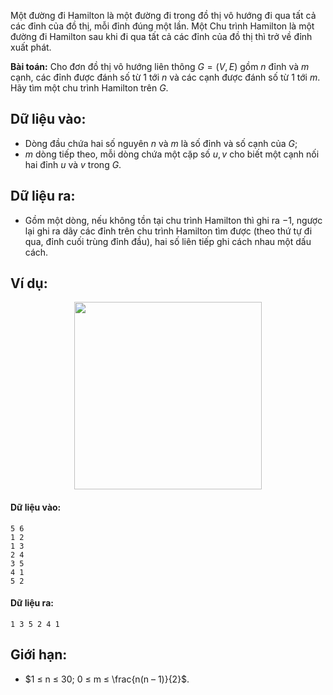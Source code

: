 Một đường đi Hamilton là một đường đi trong đồ thị vô hướng đi qua tất cả các đỉnh của đồ thị, mỗi đỉnh đúng một lần. Một Chu trình Hamilton là một đường đi Hamilton sau khi đi qua tất cả các đỉnh của đồ thị thì trở về đỉnh xuất phát.

**Bài toán:** Cho đơn đồ thị vô hướng liên thông $G = (V, E)$ gồm $n$ đỉnh và $m$ cạnh, các đỉnh được đánh số từ $1$ tới $n$ và các cạnh được đánh số từ $1$ tới $m$. Hãy tìm một chu trình Hamilton trên $G$.

## Dữ liệu vào:
- Dòng đầu chứa hai số nguyên $n$ và $m$ là số đỉnh và số cạnh của $G$;
- $m$ dòng tiếp theo, mỗi dòng chứa một cặp số $u, v$ cho biết một cạnh nối hai đỉnh $u$ và $v$ trong $G$.

## Dữ liệu ra:
- Gồm một dòng, nếu không tồn tại chu trình Hamilton thì ghi ra $-1$, ngược lại ghi ra dãy các đỉnh trên chu trình Hamilton tìm được (theo thứ tự đi qua, đỉnh cuối trùng đỉnh đầu), hai số liên tiếp ghi cách nhau một dấu cách.

## Ví dụ:
<center><img src="/images/problems/546/CIRHAMILT.jpg" width="300px" /></center>

#### Dữ liệu vào:
```
5 6
1 2
1 3
2 4
3 5
4 1
5 2
```

#### Dữ liệu ra:
```
1 3 5 2 4 1
```

## Giới hạn:
- $1 ≤ n ≤ 30; 0 ≤ m ≤ \frac{n(n – 1)}{2}$.